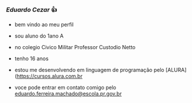 ### *Eduardo Cezar* 👍
- bem vindo ao meu perfil

- sou aluno do 1ano A

- no  colegio Civico Militar Professor Custodio Netto

- tenho 16 anos 

- estou me desenvolvendo em linguagem de programação pelo [ALURA](https://cursos.alura.com.br

- voce pode entrar em contato comigo pelo eduardo.ferreira.machado@escola.pr.gov.br
